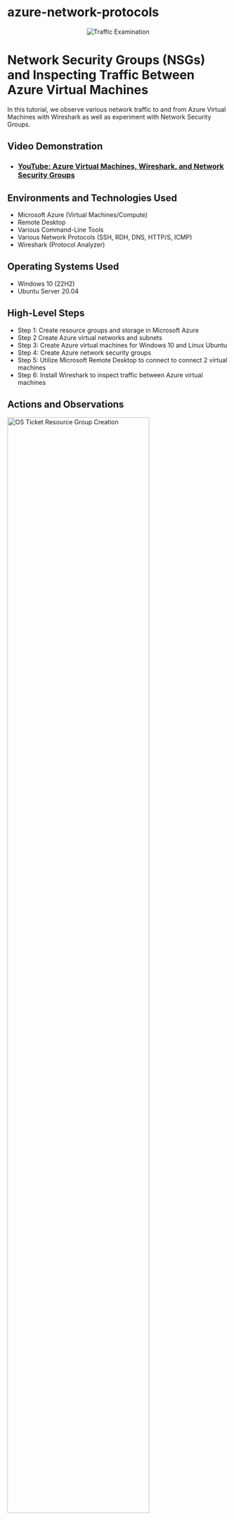 # azure-network-protocols
<p align="center">
<img src="https://i.imgur.com/Ua7udoS.png" alt="Traffic Examination"/>
</p>

<h1>Network Security Groups (NSGs) and Inspecting Traffic Between Azure Virtual Machines</h1>
In this tutorial, we observe various network traffic to and from Azure Virtual Machines with Wireshark as well as experiment with Network Security Groups. <br />


<h2>Video Demonstration</h2>

- ### [YouTube: Azure Virtual Machines, Wireshark, and Network Security Groups](https://www.youtube.com)

<h2>Environments and Technologies Used</h2>

- Microsoft Azure (Virtual Machines/Compute)
- Remote Desktop
- Various Command-Line Tools
- Various Network Protocols (SSH, RDH, DNS, HTTP/S, ICMP)
- Wireshark (Protocol Analyzer)

<h2>Operating Systems Used </h2>

- Windows 10 (22H2)
- Ubuntu Server 20.04

<h2>High-Level Steps</h2>

- Step 1: Create resource groups and storage in Microsoft Azure
- Step 2  Create Azure virtual networks and subnets
- Step 3: Create Azure virtual machines for Windows 10 and Linux Ubuntu
- Step 4: Create Azure network security groups
- Step 5: Utilize Microsoft Remote Desktop to connect to connect 2 virtual machines
- Step 6: Install Wireshark to inspect traffic between Azure virtual machines

<h2>Actions and Observations</h2>

<p>   
</p>

<img src="https://i.imgur.com/4If8Vds.png" height="80%" width="80%" alt="OS Ticket Resource Group Creation"/>
</p>
<h2>Create a Resource Group in Microsoft Azure<h2>. 

<img src="https://i.imgur.com/o9HJA3f.png" height="80%" width="80%" alt="OS Ticket Storage Account Creation"/>
</p>
Create a Storage Account in Microsoft Azure. 
</p>
<img src="https://i.imgur.com/CtOLJuo.png" height="80%" width="80%" alt="OS Ticket VM Creation"/>

</p>
Create a virtual machine in Microsoft Azure with Windows 10, a Virtual Network, and Subnet.
</p>
<img src="https://i.imgur.com/SzLnmiV.png" height="80%" width="80%" alt="Virtual Machine Linux"/>
</p>
Create virtual machine in Microsoft Azure with Linux (Ubuntu) and deploy.

</p>
<br />

<p>
<img src="https://i.imgur.com/q4R7hqD.png" height="80%" width="80%" alt="Remote Desktop"/>
</p>
<p>
Utilize Microsoft Remote Desktop to access Windows 10 virtual machine
</p>
<br />
<img src="https://i.imgur.com/yMWgiST.png" height="80%" width="80%" alt="Wireshark"/>
</p>
<br />
Utilize Wireshark to capture packets using Interet Control Messaging Protocol (ICMP) 
</p>
<br />
<img src="https://i.imgur.com/fRlTG2w.png" height="80%" width="80%" alt="Wireshark"/>
</p>
<br />
Utilize Wireshark to capture packets using Secure Shell (SSH)
</p>
<br />
<img src="https://i.imgur.com/ivDUljU.png" height="80%" width="80%" alt="Wireshark"/>
</p>
<br />
Utilize Wireshark to monitor DHCP traffic over the network after renewing IP address
</p>
<br />
<img src="https://i.imgur.com/A3b81O6.png" height="80%" width="80%" alt="Wireshark"/>
</p>
<br />
Utilize Wireshark to monitor DNS traffic over the network use nslookup to determine "Google" IP addresses
</p>
<br />
<img src="https://i.imgur.com/xd9SCFY.png" height="80%" width="80%" alt="Wireshark"/>
</p>
<br />
Utilize Wireshark to monitor ICMP traffic over the network use Ping -t. Create firewall rule to deny inbound ICMP traffic. 
</p>
<br />
<img src="</p>
<br />
<img src="https://i.imgur.com/xd9SCFY.png" height="80%" width="80%" alt="Wireshark"/>
</p>
<br />" height="80%" width="80%" alt="Wireshark"/>
</p>
<br />
